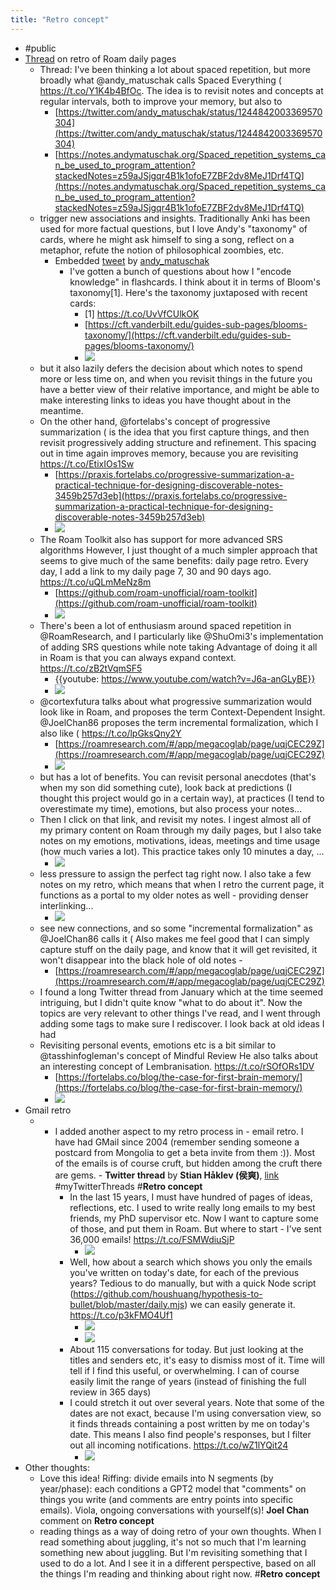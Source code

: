 ```yaml
---
title: "Retro concept"
---
```


- #public
- [Thread](https://twitter.com/houshuang/status/1245592946952384516) on retro of Roam daily pages
    - Thread: I've been thinking a lot about spaced repetition, but more broadly what @andy_matuschak calls Spaced Everything ( https://t.co/Y1K4b4BfOc.  The idea is to revisit notes and concepts at regular intervals, both to improve your memory, but also to
        - [https://twitter.com/andy_matuschak/status/1244842003369570304](https://twitter.com/andy_matuschak/status/1244842003369570304)
        - [https://notes.andymatuschak.org/Spaced_repetition_systems_can_be_used_to_program_attention?stackedNotes=z59aJSjgqr4B1k1ofoE7ZBF2dv8MeJ1Drf4TQ](https://notes.andymatuschak.org/Spaced_repetition_systems_can_be_used_to_program_attention?stackedNotes=z59aJSjgqr4B1k1ofoE7ZBF2dv8MeJ1Drf4TQ)
    - trigger new associations and insights. Traditionally Anki has been used for more factual questions, but I love Andy's "taxonomy" of cards, where he might ask himself to sing a song, reflect on a metaphor, refute the notion of philosophical zoombies, etc.
        - Embedded [tweet](https://twitter.com/andy_matuschak/973020621847187500) by [andy_matuschak](https://twitter.com/andy_matuschak)
            - I've gotten a bunch of questions about how I "encode knowledge" in flashcards. I think about it in terms of Bloom's taxonomy[1]. Here's the taxonomy juxtaposed with recent cards:
                - [1]  https://t.co/UvVfCUlkOK
                - [https://cft.vanderbilt.edu/guides-sub-pages/blooms-taxonomy/](https://cft.vanderbilt.edu/guides-sub-pages/blooms-taxonomy/)
                - ![](https://pbs.twimg.com/media/DYDdBJMVMAAobpq.jpg)
    - but it also lazily defers the decision about which notes to spend more or less time on, and when you revisit things in the future you have a better view of their relative importance, and might be able to make interesting links to ideas you have thought about in the meantime.
    - On the other hand, @fortelabs's concept of progressive summarization ( is the idea that you first capture things, and then revisit progressively adding structure and refinement. This spacing out in time again improves memory, because you are revisiting https://t.co/EtixIOs1Sw
        - [https://praxis.fortelabs.co/progressive-summarization-a-practical-technique-for-designing-discoverable-notes-3459b257d3eb](https://praxis.fortelabs.co/progressive-summarization-a-practical-technique-for-designing-discoverable-notes-3459b257d3eb)
        - ![](https://pbs.twimg.com/media/EUk5I6qUMAM3j2d.png)
    - The Roam Toolkit also has support for more advanced SRS algorithms  However, I just thought of a much simpler approach that seems to give much of the same benefits: daily page retro. Every day, I add a link to my daily page 7, 30 and 90 days ago. https://t.co/uQLmMeNz8m
        - [https://github.com/roam-unofficial/roam-toolkit](https://github.com/roam-unofficial/roam-toolkit)
        - ![](https://pbs.twimg.com/media/EUk7tQhUcAA6mm3.png)
    - There's been a lot of enthusiasm around spaced repetition in @RoamResearch, and I particularly like @ShuOmi3's implementation of adding SRS questions while note taking  Advantage of doing it all in Roam is that you can always expand context. https://t.co/zB2tVqmSF5
        - {{youtube: https://www.youtube.com/watch?v=J6a-anGLyBE}}
        - ![](https://pbs.twimg.com/media/EUk7WuiU0AAhdJ9.png)
    - @cortexfutura talks about what progressive summarization would look like in Roam, and proposes the term Context-Dependent Insight. @JoelChan86 proposes the term incremental formalization, which I also like ( https://t.co/lpGksQny2Y
        - [https://roamresearch.com/#/app/megacoglab/page/uqjCEC29Z](https://roamresearch.com/#/app/megacoglab/page/uqjCEC29Z)
        - ![](https://pbs.twimg.com/media/EUk7P8wUMAU03_X.png)
    - but has a lot of benefits. You can revisit personal anecdotes (that's when my son did something cute), look back at predictions (I thought this project would go in a certain way), at practices (I tend to overestimate my time), emotions, but also process your notes...
    - Then I click on that link, and revisit my notes. I ingest almost all of my primary content on Roam through my daily pages, but I also take notes on my emotions, motivations, ideas, meetings and time usage (how much varies a lot). This practice takes only 10 minutes a day, ...
        - ![](https://pbs.twimg.com/media/EUk74CIUMAAYIkU.png)
    - less pressure to assign the perfect tag right now. I also take a few notes on my retro, which means that when I retro the current page, it functions as a portal to my older notes as well - providing denser interlinking...
        - ![](https://pbs.twimg.com/media/EUk4qK9UwAEq_Co.png)
    - see new connections, and so some "incremental formalization" as @JoelChan86 calls it ( Also makes me feel good that I can simply capture stuff on the daily page, and know that it will get revisited, it won't disappear into the black hole of old notes -
        - [https://roamresearch.com/#/app/megacoglab/page/uqjCEC29Z](https://roamresearch.com/#/app/megacoglab/page/uqjCEC29Z)
    - I found a long Twitter thread from January which at the time seemed intriguing, but I didn't quite know "what to do about it". Now the topics are very relevant to other things I've read, and I went through adding some tags to make sure I rediscover. I look back at old ideas I had
    - Revisiting personal events, emotions etc is a bit similar to @tasshinfogleman's concept of Mindful Review  He also talks about an interesting concept of Lembranisation. https://t.co/rSOfORs1DV
        - [https://fortelabs.co/blog/the-case-for-first-brain-memory/](https://fortelabs.co/blog/the-case-for-first-brain-memory/)
        - ![](https://pbs.twimg.com/media/EUk5odCUMAQ-xzr.png)
- Gmail retro
    - - I added another aspect to my retro process in  - email retro. I have had GMail since 2004 (remember sending someone a postcard from Mongolia to get a beta invite from them :)). Most of the emails is of course cruft, but hidden among the cruft there are gems. - **Twitter thread** by **Stian Håklev (侯爽)**, [link](https://twitter.com/houshuang/status/1249375388888903680) #myTwitterThreads #**Retro concept**
        - In the last 15 years, I must have hundred of pages of ideas, reflections, etc. I used to write really long emails to my best friends, my PhD supervisor etc. Now I want to capture some of those, and put them in Roam. But where to start - I've sent 36,000 emails! https://t.co/FSMWdiuSjP
            - ![](https://pbs.twimg.com/media/EVaqL3WXQAcZeML.png)
        - Well, how about a search which shows you only the emails you've written on today's date, for each of the previous years? Tedious to do manually, but with a quick Node script (https://github.com/houshuang/hypothesis-to-bullet/blob/master/daily.mjs) we can easily generate it. https://t.co/p3kFMO4Uf1
            - ![](https://pbs.twimg.com/media/EVardKAXgAEzjbm.png)
            - ![](https://pbs.twimg.com/media/EVarxRUXYAMCic1.jpg)
        - About 115 conversations for today. But just looking at the titles and senders etc, it's easy to dismiss most of it. Time will tell if I find this useful, or overwhelming. I can of course easily limit the range of years (instead of finishing the full review in 365 days)
        - I could stretch it out over several years. Note that some of the dates are not exact, because I'm using conversation view, so it finds threads containing a post written by me on today's date. This means I also find people's responses, but I filter out all incoming notifications. https://t.co/wZ1lYQit24
            - ![](https://pbs.twimg.com/media/EVasMyGWkAYwrrk.png)
- Other thoughts:
    - Love this idea! Riffing: divide emails into N segments (by year/phase): each conditions a GPT2 model that "comments" on things you write (and comments are entry points into specific emails). Viola, ongoing conversations with yourself(s)! **Joel Chan** comment on **Retro concept**
    - reading things as a way of doing retro of your own thoughts. When I read something about juggling, it's not so much that I'm learning something new about juggling. But I'm revisiting something that I used to do a lot. And I see it in a different perspective, based on all the things I'm reading and thinking about right now. #**Retro concept**
